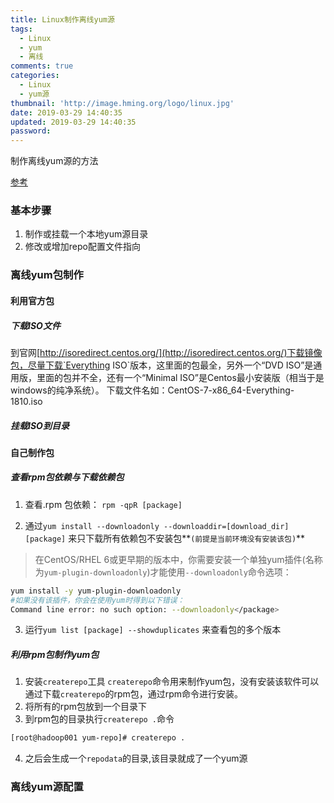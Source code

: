 ```yaml
---
title: Linux制作离线yum源
tags:
  - Linux
  - yum
  - 离线
comments: true
categories:
  - Linux
  - yum源
thumbnail: 'http://image.hming.org/logo/linux.jpg'
date: 2019-03-29 14:40:35
updated: 2019-03-29 14:40:35
password:
---
```

制作离线yum源的方法
<!-- more -->
[参考](https://blog.csdn.net/huangjin0507/article/details/51351807)
### 基本步骤
1. 制作或挂载一个本地yum源目录
2. 修改或增加repo配置文件指向
### 离线yum包制作
#### 利用官方包
##### 下载ISO文件
到官网[http://isoredirect.centos.org/](http://isoredirect.centos.org/)下载镜像包，尽量下载`Everything ISO`版本，这里面的包最全，另外一个“DVD ISO”是通用版，里面的包并不全，还有一个“Minimal ISO”是Centos最小安装版（相当于是windows的纯净系统）。
下载文件名如：CentOS-7-x86_64-Everything-1810.iso
##### 挂载ISO到目录

#### 自己制作包
##### 查看rpm包依赖与下载依赖包
1. 查看.rpm 包依赖：
`rpm -qpR [package]`

2. 通过`yum install --downloadonly --downloaddir=[download_dir] [package]` 来只下载所有依赖包不安装包**`(前提是当前环境没有安装该包)`**
> 在CentOS/RHEL 6或更早期的版本中，你需要安装一个单独yum插件(名称为`yum-plugin-downloadonly`)才能使用`--downloadonly`命令选项：
```bash
yum install -y yum-plugin-downloadonly
#如果没有该插件，你会在使用yum时得到以下错误：
Command line error: no such option: --downloadonly</package>
```
3. 运行`yum list [package] --showduplicates` 来查看包的多个版本
##### 利用rpm包制作yum包
1. 安装`createrepo`工具
`createrepo`命令用来制作yum包，没有安装该软件可以通过下载`createrepo`的rpm包，通过rpm命令进行安装。
2. 将所有的rpm包放到一个目录下
3. 到rpm包的目录执行`createrepo .`命令
 ```bash
 [root@hadoop001 yum-repo]# createrepo .
 ```
4. 之后会生成一个`repodata`的目录,该目录就成了一个yum源
### 离线yum源配置
